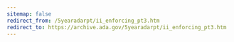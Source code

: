 ```yaml
---
sitemap: false 
redirect_from: /5yearadarpt/ii_enforcing_pt3.htm 
redirect_to: https://archive.ada.gov/5yearadarpt/ii_enforcing_pt3.htm 
---
```

